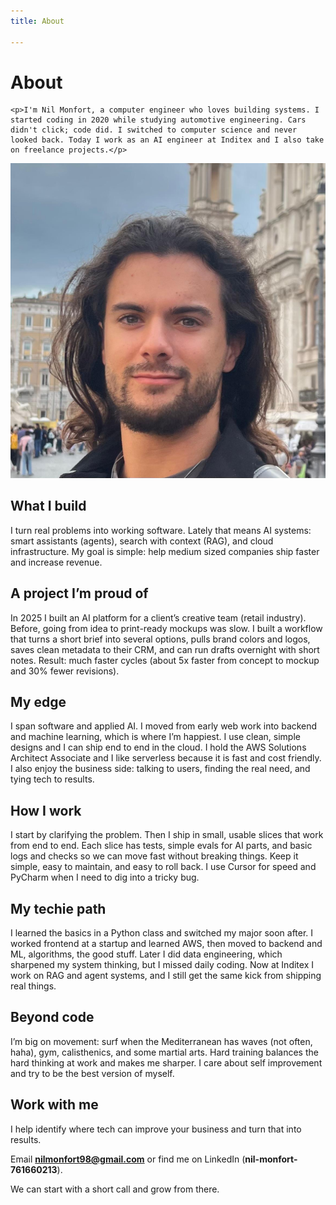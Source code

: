 ```yaml
---
title: About

---
```


<div class="hero-section">
  <div class="hero-content">
    <h1>About</h1>
    
    <p>I'm Nil Monfort, a computer engineer who loves building systems. I started coding in 2020 while studying automotive engineering. Cars didn't click; code did. I switched to computer science and never looked back. Today I work as an AI engineer at Inditex and I also take on freelance projects.</p>
  </div>
  
  <div class="hero-image">
    <img src="/assets/images/nil_profile_img.jpeg" alt="Nil Monfort - AI/Machine Learning Engineer" />
  </div>
</div>

## What I build

I turn real problems into working software. Lately that means AI systems: smart assistants (agents), search with context (RAG), and cloud infrastructure. My goal is simple: help medium sized companies ship faster and increase revenue.

## A project I’m proud of

In 2025 I built an AI platform for a client’s creative team (retail industry). Before, going from idea to print-ready mockups was slow. I built a workflow that turns a short brief into several options, pulls brand colors and logos, saves clean metadata to their CRM, and can run drafts overnight with short notes. Result: much faster cycles (about 5x faster from concept to mockup and 30% fewer revisions).

## My edge

I span software and applied AI. I moved from early web work into backend and machine learning, which is where I’m happiest. I use clean, simple designs and I can ship end to end in the cloud. I hold the AWS Solutions Architect Associate and I like serverless because it is fast and cost friendly. I also enjoy the business side: talking to users, finding the real need, and tying tech to results.

## How I work

I start by clarifying the problem. Then I ship in small, usable slices that work from end to end. Each slice has tests, simple evals for AI parts, and basic logs and checks so we can move fast without breaking things. Keep it simple, easy to maintain, and easy to roll back. I use Cursor for speed and PyCharm when I need to dig into a tricky bug.

## My techie path

I learned the basics in a Python class and switched my major soon after. I worked frontend at a startup and learned AWS, then moved to backend and ML, algorithms, the good stuff. Later I did data engineering, which sharpened my system thinking, but I missed daily coding. Now at Inditex I work on RAG and agent systems, and I still get the same kick from shipping real things.

## Beyond code

I’m big on movement: surf when the Mediterranean has waves (not often, haha), gym, calisthenics, and some martial arts. Hard training balances the hard thinking at work and makes me sharper. I care about self improvement and try to be the best version of myself.


## Work with me

I help identify where tech can improve your business and turn that into results.

Email  **[nilmonfort98@gmail.com](mailto:nilmonfort98@gmail.com)**  or find me on LinkedIn (**nil-monfort-761660213**). 

We can start with a short call and grow from there.








